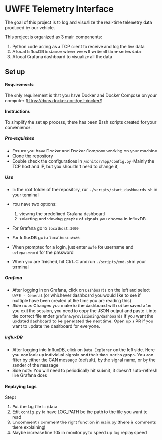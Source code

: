 # UWFE Telemetry Interface

The goal of this project is to log and visualize the real-time telemetry data produced by our vehicle.

This project is organized as 3 main components:

1. Python code acting as a TCP client to receive and log the live data
2. A local InfluxDB instance where we will write all time-series data
3. A local Grafana dashboard to visualize all the data

## Set up

#### Requirements

The only requirement is that you have Docker and Docker Compose on your computer (https://docs.docker.com/get-docker/).

#### Instructions

To simplify the set up process, there has been Bash scripts created for your convenience.

##### Pre-requisites

- Ensure you have Docker and Docker Compose working on your machine
- Clone the repository
- Double check the configurations in `/monitor/app/config.py` (Mainly the TCP host and IP, but you shouldn't need to change it)

##### Use

- In the root folder of the repository, run `./scripts/start_dashboards.sh` in your terminal
- You have two options:

  1. viewing the predefined Grafana dashboard
  2. selecting and viewing graphs of signals you choose in InfluxDB

- For Grafana go to `localhost:3000`
- For InfluxDB go to `localhost:8086`
- When prompted for a login, just enter `uwfe` for username and `uwfepassword` for the password
- When you are finished, hit Ctrl+C and run `./scripts/end.sh` in your terminal

##### Grafana

- After logging in on Grafana, click on `Dashboards` on the left and select `UWFE - General` (or whichever dashboard you would like to see if multiple have been created at the time you are reading this)
- Side note: Changes you make to the dashboard will not be saved after you exit the session, you need to copy the JSON output and paste it into the correct file under `grafana/provisioning/dashboards` if you want the updated dashboard to be generated the next time. Open up a PR if you want to update the dashboard for everyone.

##### InfluxDB

- After logging into InfluxDB, click on `Data Explorer` on the left side. Here you can look up individual signals and their time-series graph. You can filter by either the CAN message (default), by the signal name, or by the sender of the message
- Side note: You will need to periodically hit submit, it doesn't auto-refresh like Grafana does

#### Replaying Logs

Steps

1. Put the log file in /data
2. Edit `config.py` to have LOG_PATH be the path to the file you want to read
3. Uncomment / comment the right function in main.py (there is comments there explaining)
4. Maybe increase line 105 in monitor.py to speed up log replay speed
